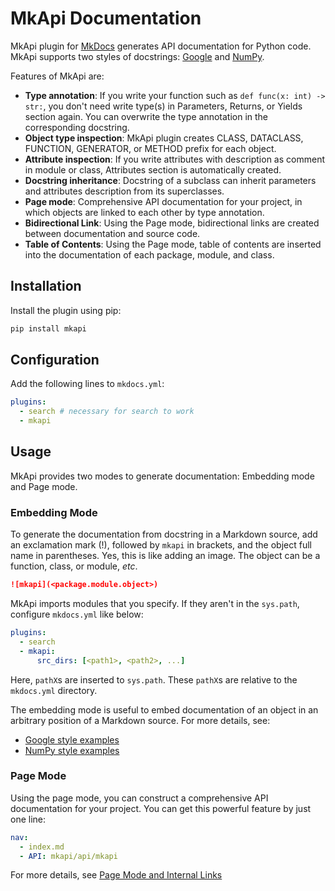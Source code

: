 # MkApi Documentation

MkApi plugin for [MkDocs](https://www.mkdocs.org/) generates API documentation for Python code. MkApi supports two styles of docstrings: [Google](http://google.github.io/styleguide/pyguide.html#38-comments-and-docstrings) and [NumPy](https://numpydoc.readthedocs.io/en/latest/format.html#docstring-standard).

Features of MkApi are:

* **Type annotation**: If you write your function such as `def func(x: int) -> str:`, you don't need write type(s) in Parameters, Returns, or Yields section again. You can overwrite the type annotation in the corresponding docstring.
* **Object type inspection**: MkApi plugin creates CLASS, DATACLASS, FUNCTION, GENERATOR, or METHOD prefix for each object.
* **Attribute inspection**: If you write attributes with description as comment in module or class, Attributes section is automatically created.
* **Docstring inheritance**: Docstring of a subclass can inherit parameters and attributes description from its superclasses.
* **Page mode**: Comprehensive API documentation for your project, in which objects are linked to each other by type annotation.
* **Bidirectional Link**: Using the Page mode, bidirectional links are created between documentation and source code.
* **Table of Contents**: Using the Page mode, table of contents are inserted into the documentation of each package, module, and class.

## Installation

Install the plugin using pip:

~~~bash
pip install mkapi
~~~

## Configuration

Add the following lines to `mkdocs.yml`:

~~~yml
plugins:
  - search # necessary for search to work
  - mkapi
~~~

## Usage

MkApi provides two modes to generate documentation: Embedding mode and Page mode.

### Embedding Mode

To generate the documentation from docstring in a Markdown source, add an exclamation mark (!), followed by `mkapi` in brackets, and the object full name in parentheses. Yes, this is like adding an image. The object can be a function, class, or module, *etc*.

~~~markdown
![mkapi](<package.module.object>)
~~~

MkApi imports modules that you specify. If they aren't in the `sys.path`, configure `mkdocs.yml` like below:

~~~yml
plugins:
  - search
  - mkapi:
      src_dirs: [<path1>, <path2>, ...]
~~~

Here, `pathX`s are inserted to `sys.path`. These `pathX`s are relative to the `mkdocs.yml` directory.

The embedding mode is useful to embed documentation of an object in an arbitrary position of a Markdown source. For more details, see:

* [Google style examples](examples/google_style.md)
* [NumPy style examples](examples/numpy_style.md)

### Page Mode

Using the page mode, you can construct a comprehensive API documentation for your project. You can get this powerful feature by just one line:

~~~yaml
nav:
  - index.md
  - API: mkapi/api/mkapi
~~~

For more details, see [Page Mode and Internal Links](usage/page.md)
